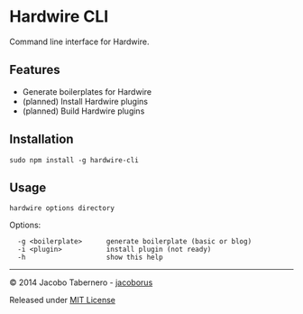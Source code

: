 Hardwire CLI
============

Command line interface for Hardwire.


Features
--------

- Generate boilerplates for Hardwire
- (planned) Install Hardwire plugins
- (planned) Build Hardwire plugins


Installation
------------

```
sudo npm install -g hardwire-cli
```


Usage
-----

`hardwire options directory`

Options:

```
  -g <boilerplate>      generate boilerplate (basic or blog)
  -i <plugin>           install plugin (not ready)
  -h                    show this help
```



---

© 2014 Jacobo Tabernero - [jacoborus](https://github.com/jacoborus)

Released under [MIT License](https://raw.github.com/jacoborus/hardwire-cli/master/LICENSE)
